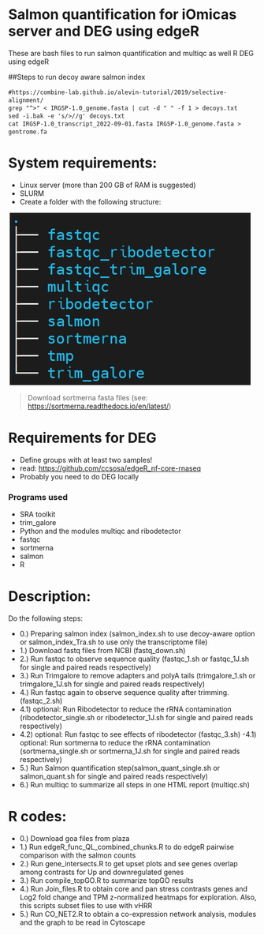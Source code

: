 # Salmon quantification for iOmicas server and DEG using edgeR
These are bash files to run salmon quantification and multiqc as well R DEG using edgeR

##Steps to run decoy aware salmon index
```
#https://combine-lab.github.io/alevin-tutorial/2019/selective-alignment/
grep "^>" < IRGSP-1.0_genome.fasta | cut -d " " -f 1 > decoys.txt
sed -i.bak -e 's/>//g' decoys.txt
cat IRGSP-1.0_transcript_2022-09-01.fasta IRGSP-1.0_genome.fasta > gentrome.fa
```
# System requirements:
- Linux server (more than 200 GB of RAM is suggested)
- SLURM
- Create a folder with the following structure:

![tree_fig](https://github.com/ccsosa/salmon_quant/blob/main/Screenshot_2.jpg)
> Download sortmerna fasta files (see: https://sortmerna.readthedocs.io/en/latest/)

# Requirements for DEG
- Define groups with at least two samples!
- read: https://github.com/ccsosa/edgeR_nf-core-rnaseq
- Probably you need to do DEG locally 

### Programs used
- SRA toolkit
- trim_galore
- Python and the modules multiqc and ribodetector
- fastqc
- sortmerna
- salmon
- R

# Description:

Do the following steps:
- 0.) Preparing salmon index (salmon_index.sh to use decoy-aware option or salmon_index_Tra.sh  to use only the transcriptome file)
- 1.) Download fastq files from NCBI (fastq_down.sh)
- 2.) Run fastqc to observe sequence quality (fastqc_1.sh or fastqc_1J.sh for single and paired reads respectively)
- 3.) Run Trimgalore to remove adapters and polyA tails (trimgalore_1.sh or trimgalore_1J.sh for single and paired reads respectively)
- 4.) Run fastqc again to observe sequence quality after trimming.(fastqc_2.sh)
- 4.1) optional: Run Ribodetector to reduce the rRNA contamination (ribodetector_single.sh or ribodetector_1J.sh for single and paired reads respectively)
- 4.2) optional: Run fastqc to see effects of ribodetector (fastqc_3.sh)
-4.1) optional: Run sortmerna to reduce the rRNA contamination (sortmerna_single.sh or sortmerna_1J.sh  for single and paired reads respectively)
- 5.) Run Salmon quantification step(salmon_quant_single.sh or salmon_quant.sh for single and paired reads respectively)
- 6.) Run multiqc to summarize all steps in one HTML report (multiqc.sh)

# R codes:
- 0.) Download goa files from plaza
- 1.) Run edgeR_func_QL_combined_chunks.R to do edgeR pairwise comparison with the salmon counts
- 2.) Run gene_intersects.R to get upset plots and see genes overlap among contrasts for Up and downregulated genes
- 3.) Run compile_topGO.R to summarize topGO results
- 4.) Run Join_files.R to obtain core and pan stress contrasts  genes and Log2 fold change and TPM z-normalized heatmaps for exploration. Also, this scripts subset files to use with vHRR 
- 5.) Run CO_NET2.R to obtain a co-expression network analysis, modules and the graph to be read in Cytoscape



